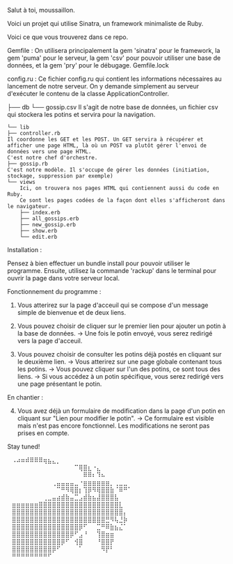 Salut à toi, moussaillon.

Voici un projet qui utilise Sinatra, un framework minimaliste de Ruby.

Voici ce que vous trouverez dans ce repo.

Gemfile :
    On utilisera principalement la gem 'sinatra' pour le framework, la gem 'puma' pour le serveur, la gem 'csv' pour pouvoir utiliser une base de données, et la gem 'pry' pour le débugage.
Gemfile.lock

config.ru :
    Ce fichier config.ru qui contient les informations nécessaires au lancement de notre serveur.
    On y demande simplement au serveur d'exécuter le contenu de la classe ApplicationController.
    
├── db
└── gossip.csv
    Il s'agit de notre base de données, un fichier csv qui stockera les potins et servira pour la navigation.

    └── lib
    ├── controller.rb
    Il coordonne les GET et les POST. Un GET servira à récupérer et afficher une page HTML, là où un POST va plutôt gérer l'envoi de données vers une page HTML.
    C'est notre chef d'orchestre.
    ├── gossip.rb
    C'est notre modèle. Il s'occupe de gérer les données (initiation, stockage, suppression par exemple)
    └── views
        Ici, on trouvera nos pages HTML qui contiennent aussi du code en Ruby.
        Ce sont les pages codées de la façon dont elles s'afficheront dans le navigateur.
        ├── index.erb
        ├── all_gossips.erb
        ├── new_gossip.erb
        ├── show.erb
        └── edit.erb

Installation :

Pensez à bien effectuer un bundle install pour pouvoir utiliser le programme.
Ensuite, utilisez la commande 'rackup' dans le terminal pour ouvrir la page dans votre serveur local.

Fonctionnement du programme :

1. Vous atterirez sur la page d'acceuil qui se compose d'un message simple de bienvenue et de deux liens.

2. Vous pouvez choisir de cliquer sur le premier lien pour ajouter un potin à la base de données.
    -> Une fois le potin envoyé, vous serez redirigé vers la page d'acceuil.

3. Vous pouvez choisir de consulter les potins déjà postés en cliquant sur le deuxième lien.
    -> Vous atterirez sur une page globale contenant tous les potins.
    -> Vous pouvez cliquer sur l'un des potins, ce sont tous des liens.
    -> Si vous accédez à un potin spécifique, vous serez redirigé vers une page présentant le potin.

En chantier :

4. Vous avez déjà un formulaire de modification dans la page d'un potin en cliquant sur "Lien pour modifier le potin".
    -> Ce formulaire est visible mais n'est pas encore fonctionnel. Les modifications ne seront pas prises en compte.

Stay tuned! 

⠀⠠⠴⠶⠾⠿⠿⠿⢶⣦⣄⡀⠀⠀⠀⠀⠀⠀⠀⠀⠀⠀⠀⠀
⠀⠀⠀⠀⠀⠀⠀⠀⠀⠀⠀⠀⠀⠀⠀⠉⢿⣿⣆⠐⣄⠀⠀⠀⠀⠀⠀⠀⠀⠀
⠀⠀⠀⠀⠀⠀⠀⠀⠀⠀⠀⠀⠀⠀⠀⠀⠀⠿⠿⠆⠹⠦⠀⠀⠀⠀⠀⠀⠀⠀
⠀⠀⠀⠀⠀⠀⠀⠀⠀⠀⢀⣤⣤⣤⣤⣀⠐⣶⣶⣶⣶⣶⣶⡀⢀⣀⣀⠀⠀⠀
⠀⠀⠀⠀⠀⠀⠀⠀⠀⠀⠀⠉⠛⠻⢿⣿⡆⢹⡿⠻⢿⣿⣿⣷⠈⠿⠛⠁⠀⠀
⠀⠀⠀⠀⠀⠀⠀⠀⢀⣀⣤⣴⣾⣷⣤⣉⣠⣾⣷⣦⣼⣿⣿⣿⣧⠀⠀⠀⠀⠀
⠀⣶⣶⣶⣶⣶⣶⣿⣿⣿⣿⣿⣿⣿⣿⣿⣿⣿⣿⣿⣿⣿⣿⣿⣿⣇⠀⠀⠀⠀
⠀⣿⣿⣿⣿⣿⣿⣿⣿⣿⣿⣿⣿⣿⣿⣿⣿⣿⣿⣿⣿⣿⣿⣿⣿⣿⡄⠀⠀⠀
⠀⣿⣿⣿⣿⣿⣿⣿⣿⣿⣿⣿⣿⣿⣿⣿⣿⣿⣿⣿⣿⣿⣛⠻⢧⣘⡷⠀⠀⠀
⠀⣿⣿⣿⣿⣿⣿⣿⣿⣿⣿⣿⣿⣿⣿⣿⡿⠋⠀⠀⣉⠛⠿⣷⣦⣌⠁⠀⠀⠀
⠀⣿⣿⣿⣿⣿⣿⣿⣿⣿⣿⣿⣿⣿⡿⠋⣠⠘⠀⠀⢹⣿⣶⣶⠀⠀⠀⠀⠀⠀
⠀⣿⣿⣿⣿⣿⣿⣿⣿⣿⣿⣿⡿⠋⠀⢺⣿⠀⠀⠀⠘⣿⣿⡟⠀⠀⠀⠀⠀⠀
⠀⣿⣿⣿⣿⣿⣿⣿⣿⣿⡿⠋⠀⠀⠀⠀⠁⠀⠀⠀⠀⠻⡟⠃⠀⠀⠀⠀⠀⠀
⠀⠛⠛⠛⠛⠛⠛⠛⠛⠋⠀⠀⠀⠀⠀⠀⠀⠀⠀⠀⠀⠀⠀⠀